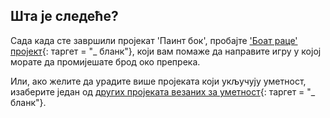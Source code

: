 ## Шта је следеће?

Сада када сте завршили пројекат 'Паинт бок', пробајте ['Боат раце' пројект](https://projects.raspberrypi.org/en/projects/boat-race){: таргет = "_ бланк"}, који вам помаже да направите игру у којој морате да промијешате брод око препрека.

Или, ако желите да урадите више пројеката који укључују уметност, изаберите један од [других пројеката везаних за уметност](https://projects.raspberrypi.org/en/projects?interests%5B%5D=art){: таргет = "_ бланк"}.